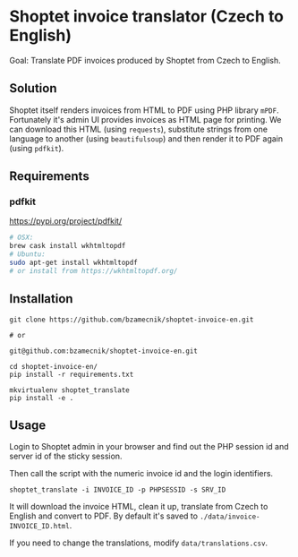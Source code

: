 # Shoptet invoice translator (Czech to English)

Goal: Translate PDF invoices produced by Shoptet from Czech to English.

## Solution

Shoptet itself renders invoices from HTML to PDF using PHP library `mPDF`.
Fortunately it's admin UI provides invoices as HTML page for printing. We can
download this HTML (using `requests`), substitute strings from one language to
another (using `beautifulsoup`) and then render it to PDF again (using `pdfkit`).

## Requirements

### pdfkit 

https://pypi.org/project/pdfkit/

```bash
# OSX:
brew cask install wkhtmltopdf
# Ubuntu:
sudo apt-get install wkhtmltopdf
# or install from https://wkhtmltopdf.org/
```

## Installation

```
git clone https://github.com/bzamecnik/shoptet-invoice-en.git

# or

git@github.com:bzamecnik/shoptet-invoice-en.git

cd shoptet-invoice-en/
pip install -r requirements.txt

mkvirtualenv shoptet_translate
pip install -e .
```

## Usage

Login to Shoptet admin in your browser and find out the PHP session id and
server id of the sticky session.

Then call the script with the numeric invoice id and the login identifiers. 

```
shoptet_translate -i INVOICE_ID -p PHPSESSID -s SRV_ID
```

It will download the invoice HTML, clean it up, translate from Czech to English
and convert to PDF. By default it's saved to `./data/invoice-INVOICE_ID.html`.

If you need to change the translations, modify `data/translations.csv`.
